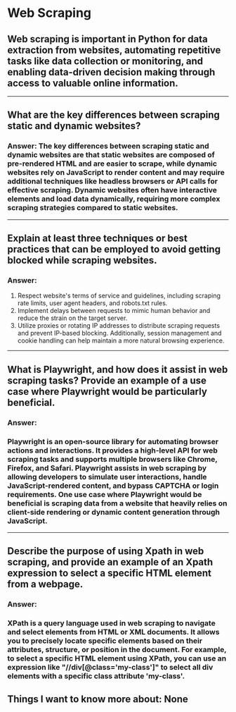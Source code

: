 # Web Scraping

## Web scraping is important in Python for data extraction from websites, automating repetitive tasks like data collection or monitoring, and enabling data-driven decision making through access to valuable online information.

---

## What are the key differences between scraping static and dynamic websites?

### Answer: The key differences between scraping static and dynamic websites are that static websites are composed of pre-rendered HTML and are easier to scrape, while dynamic websites rely on JavaScript to render content and may require additional techniques like headless browsers or API calls for effective scraping. Dynamic websites often have interactive elements and load data dynamically, requiring more complex scraping strategies compared to static websites.

---

## Explain at least three techniques or best practices that can be employed to avoid getting blocked while scraping websites.

### Answer: 
1. Respect website's terms of service and guidelines, including scraping rate limits, user agent headers, and robots.txt rules.
2. Implement delays between requests to mimic human behavior and reduce the strain on the target server.
3. Utilize proxies or rotating IP addresses to distribute scraping requests and prevent IP-based blocking. Additionally, session management and cookie handling can help maintain a more natural browsing experience.

---

## What is Playwright, and how does it assist in web scraping tasks? Provide an example of a use case where Playwright would be particularly beneficial.

### Answer:
### Playwright is an open-source library for automating browser actions and interactions. It provides a high-level API for web scraping tasks and supports multiple browsers like Chrome, Firefox, and Safari. Playwright assists in web scraping by allowing developers to simulate user interactions, handle JavaScript-rendered content, and bypass CAPTCHA or login requirements. One use case where Playwright would be beneficial is scraping data from a website that heavily relies on client-side rendering or dynamic content generation through JavaScript.

---

## Describe the purpose of using Xpath in web scraping, and provide an example of an Xpath expression to select a specific HTML element from a webpage.

### Answer:
### XPath is a query language used in web scraping to navigate and select elements from HTML or XML documents. It allows you to precisely locate specific elements based on their attributes, structure, or position in the document. For example, to select a specific HTML element using XPath, you can use an expression like "//div[@class='my-class']" to select all div elements with a specific class attribute 'my-class'.

## Things I want to know more about: None